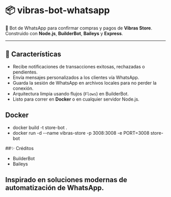 # 📦 vibras-bot-whatsapp

🤖 Bot de WhatsApp para confirmar compras y pagos de **Vibras Store**.  
Construido con **Node.js**, **BuilderBot**, **Baileys** y **Express**.

---

## 🚀 Características

- Recibe notificaciones de transacciones exitosas, rechazadas o pendientes.
- Envía mensajes personalizados a los clientes vía WhatsApp.
- Guarda la sesión de WhatsApp en archivos locales para no perder la conexión.
- Arquitectura limpia usando flujos (`Flows`) en BuilderBot.
- Listo para correr en **Docker** o en cualquier servidor Node.js.


## Docker
- docker build -t store-bot .
- docker run -d --name vibras-store -p 3008:3008 -e PORT=3008 store-bot


##✨ Créditos

- BuilderBot
- Baileys

Inspirado en soluciones modernas de automatización de WhatsApp.
---
